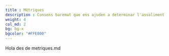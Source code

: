 ```yaml
---
title : Mètriques
description : Consens baremat que ens ajuden a determinar l'assoliment d'alguns aspectes del projecte
weight: 4
col_md: 2
bg: bg-x
bgcolor: "#FFE000"
---
```

Hola des de metriques.md